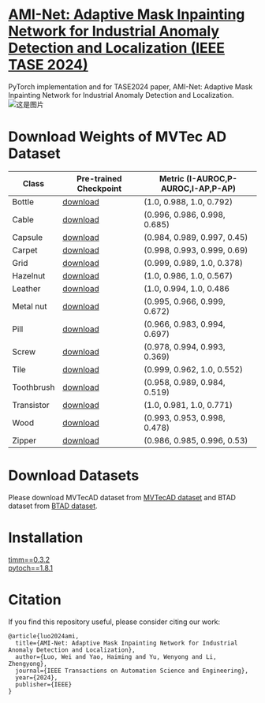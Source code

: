 # [AMI-Net: Adaptive Mask Inpainting Network for Industrial Anomaly Detection and Localization (IEEE TASE 2024)](https://ieeexplore.ieee.org/document/10445116)
PyTorch implementation and for TASE2024 paper, AMI-Net: Adaptive Mask Inpainting Network for Industrial Anomaly Detection and Localization.  
![这是图片](AMI-Net-framework.png)  
# Download Weights of MVTec AD Dataset
| Class      | Pre-trained Checkpoint |  Metric (I-AUROC,P-AUROC,I-AP,P-AP)    |
|------------|-------------------------|--------|
| Bottle   | [download](https://drive.google.com/file/d/1B0vZxRfQ21pG17K3iLUt7ADnziFHAKzK/view?usp=sharing) | (1.0, 0.988, 1.0, 0.792) |
| Cable   | [download](https://drive.google.com/file/d/1YgB0raWusFhe1albFVndJU-TGDwb8zb2/view?usp=sharing) | (0.996, 0.986, 0.998, 0.685) |
| Capsule   | [download](https://drive.google.com/file/d/1KKIF4DpZPPVqlUWErcSpAzpTBpY7DcTJ/view?usp=sharing) | (0.984, 0.989, 0.997, 0.45) |
| Carpet   | [download](https://drive.google.com/file/d/1Svp2NKQvoilXWBD1nxfCRlX9weuZWVVq/view?usp=sharing) | (0.998, 0.993, 0.999, 0.69) |
| Grid   | [download](https://drive.google.com/file/d/1DZZx6NaacOuwbADX1d4T-h_gg9GWAGql/view?usp=sharing) | (0.999, 0.989, 1.0, 0.378) |
| Hazelnut   | [download](https://drive.google.com/file/d/1CWVN9LhdrP3qfbxMa8g0-00a4uV29j9Y/view?usp=sharing) | (1.0, 0.986, 1.0, 0.567) |
| Leather   | [download](https://drive.google.com/file/d/1Ps1x86dhrS1rOU9hXpPFBfiNX1T6HZHh/view?usp=sharing) | (1.0, 0.994, 1.0, 0.486 |
| Metal nut   | [download](https://drive.google.com/file/d/150DJN0tgID_wQYGgasfzIbh_utNw91uC/view?usp=sharing) | (0.995, 0.966, 0.999, 0.672) |
| Pill   | [download](https://drive.google.com/file/d/1odETkF0e-Yp_ovMlkPtMhZD9gFjV2Q8O/view?usp=sharing) | (0.966, 0.983, 0.994, 0.697) |
| Screw  | [download](https://drive.google.com/file/d/1DxCl2uiMZvUFEVd0DItAcznhfpSOLU26/view?usp=sharing) | (0.978, 0.994, 0.993, 0.369) |
| Tile   | [download](https://drive.google.com/file/d/1GGIkQ7pKQYB2wcQZuV7gho2NNEGuMPuy/view?usp=sharing) | (0.999, 0.962, 1.0, 0.552) |
| Toothbrush   | [download](https://drive.google.com/file/d/1TZ3cYMmMrAU3S265ETNqCH4Mfj_zrA9G/view?usp=sharing) | (0.958, 0.989, 0.984, 0.519) |
| Transistor   | [download](https://drive.google.com/file/d/1okoeOQ3Bs_CyonjTdswHHte1qls1_JpA/view?usp=sharing) | (1.0, 0.981, 1.0, 0.771) |
| Wood   | [download](https://drive.google.com/file/d/1up1GdL7Gtqt2Tuq_J5r-yym0EUY7q1eF/view?usp=sharing) | (0.993, 0.953, 0.998, 0.478) |
| Zipper   | [download](https://drive.google.com/file/d/1zYu7Rzd7QCItTltS1rHr0jjI_vzn0BTq/view?usp=sharing) | (0.986, 0.985, 0.996, 0.53) |


# Download Datasets
Please download MVTecAD dataset from [MVTecAD dataset](https://www.mvtec.com/de/unternehmen/forschung/datasets/mvtec-ad/) and BTAD dataset from [BTAD dataset](https://www.beantech.it/).
# Installation
[timm==0.3.2](https://github.com/huggingface/pytorch-image-models)     
[pytoch==1.8.1](https://pytorch.org/)
# Citation
If you find this repository useful, please consider citing our work:  
```
@article{luo2024ami,    
  title={AMI-Net: Adaptive Mask Inpainting Network for Industrial Anomaly Detection and Localization},  
  author={Luo, Wei and Yao, Haiming and Yu, Wenyong and Li, Zhengyong},  
  journal={IEEE Transactions on Automation Science and Engineering},  
  year={2024},  
  publisher={IEEE}  
}
```
